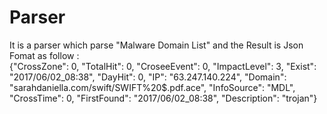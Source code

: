 # Parser
It is a parser which parse "Malware Domain List" and the Result is Json Fomat as follow :  
{"CrossZone": 0, "TotalHit": 0, "CroseeEvent": 0, "ImpactLevel": 3, "Exist": "2017/06/02_08:38", "DayHit": 0, "IP": "63.247.140.224", "Domain": "sarahdaniella.com/swift/SWIFT%20$.pdf.ace", "InfoSource": "MDL", "CrossTime": 0, "FirstFound": "2017/06/02_08:38", "Description": "trojan"}
